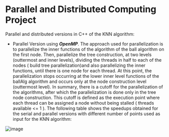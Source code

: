 # Parallel and Distributed Computing Project
Parallel and distributed versions in C++ of the KNN algorithm:

- Parallel Version using ***OpenMP***. The approach used for parallelization is to parallelize the inner functions of the algorithm of the ball algorithm on the first node.
Then, parallelize the tree construction, at two levels (outtermost and inner levels), dividing the threads in half to each of the nodes ( build tree parallelization)and also parallelizing the inner functions, until there is
one node for each thread. At this point, the parallelization stops occurring at the lower inner level functions of the ballAlg algorithm and occurs only at the node construction level (outtermost
level). In summary, there is a cutoff for the parallelization of the algorithms, after which the parallelization is done only in the tree node construction. This cutoff is defined as the execution point where each
thread can be assigned a node without being stalled ( threads available <= 1 ). The following table shows the speedups obtained for the serial and parallel versions with different number of points used as input for the KNN algorithm:

![image](https://github.com/user-attachments/assets/664e0472-2554-4bc7-8820-b00e0151345b)
